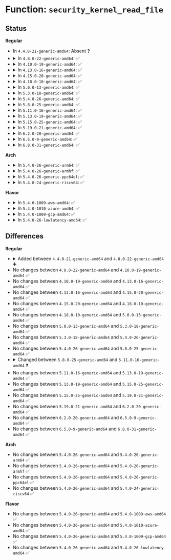 # Function: <code>security_kernel_read_file</code>

## Status
<b>Regular</b>
<ul>
<li>
In <code>4.4.0-21-generic-amd64</code>: Absent ❓
</li>
<li>
<details>
<summary>In <code>4.8.0-22-generic-amd64</code>: ✅</summary>

```c
int security_kernel_read_file(struct file * file, enum kernel_read_file_id id)
```

```json
{
  "name": "security_kernel_read_file",
  "collision_type": "Unique Global",
  "inline_type": "No",
  "funcs": [
    {
      "addr": 18446744071582456976,
      "name": "security_kernel_read_file",
      "external": true,
      "loc": "security/security.c:924",
      "file": "security/security.c",
      "inline": "seen, unknown",
      "caller_inline": [],
      "caller_func": [
        "kernel/module.c:SYSC_init_module"
      ]
    }
  ],
  "symbols": [
    {
      "addr": 18446744071582456976,
      "name": "security_kernel_read_file",
      "section": ".text",
      "bind": "STB_GLOBAL",
      "size": 88
    }
  ]
}
```
</details>
</li>
<li>
<details>
<summary>In <code>4.10.0-19-generic-amd64</code>: ✅</summary>

```c
int security_kernel_read_file(struct file * file, enum kernel_read_file_id id)
```

```json
{
  "name": "security_kernel_read_file",
  "collision_type": "Unique Global",
  "inline_type": "No",
  "funcs": [
    {
      "addr": 18446744071582549440,
      "name": "security_kernel_read_file",
      "external": true,
      "loc": "security/security.c:945",
      "file": "security/security.c",
      "inline": "seen, unknown",
      "caller_inline": [],
      "caller_func": [
        "kernel/module.c:SYSC_init_module"
      ]
    }
  ],
  "symbols": [
    {
      "addr": 18446744071582549440,
      "name": "security_kernel_read_file",
      "section": ".text",
      "bind": "STB_GLOBAL",
      "size": 88
    }
  ]
}
```
</details>
</li>
<li>
<details>
<summary>In <code>4.13.0-16-generic-amd64</code>: ✅</summary>

```c
int security_kernel_read_file(struct file * file, enum kernel_read_file_id id)
```

```json
{
  "name": "security_kernel_read_file",
  "collision_type": "Unique Global",
  "inline_type": "No",
  "funcs": [
    {
      "addr": 18446744071582635552,
      "name": "security_kernel_read_file",
      "external": true,
      "loc": "security/security.c:1582",
      "file": "security/security.c",
      "inline": "seen, unknown",
      "caller_inline": [],
      "caller_func": [
        "kernel/module.c:SYSC_init_module"
      ]
    }
  ],
  "symbols": [
    {
      "addr": 18446744071582635552,
      "name": "security_kernel_read_file",
      "section": ".text",
      "bind": "STB_GLOBAL",
      "size": 88
    }
  ]
}
```
</details>
</li>
<li>
<details>
<summary>In <code>4.15.0-20-generic-amd64</code>: ✅</summary>

```c
int security_kernel_read_file(struct file * file, enum kernel_read_file_id id)
```

```json
{
  "name": "security_kernel_read_file",
  "collision_type": "Unique Global",
  "inline_type": "No",
  "funcs": [
    {
      "addr": 18446744071582789360,
      "name": "security_kernel_read_file",
      "external": true,
      "loc": "security/security.c:1544",
      "file": "security/security.c",
      "inline": "seen, unknown",
      "caller_inline": [],
      "caller_func": [
        "kernel/module.c:SYSC_init_module"
      ]
    }
  ],
  "symbols": [
    {
      "addr": 18446744071582789360,
      "name": "security_kernel_read_file",
      "section": ".text",
      "bind": "STB_GLOBAL",
      "size": 94
    }
  ]
}
```
</details>
</li>
<li>
<details>
<summary>In <code>4.18.0-10-generic-amd64</code>: ✅</summary>

```c
int security_kernel_read_file(struct file * file, enum kernel_read_file_id id)
```

```json
{
  "name": "security_kernel_read_file",
  "collision_type": "Unique Global",
  "inline_type": "No",
  "funcs": [
    {
      "addr": 18446744071582989024,
      "name": "security_kernel_read_file",
      "external": true,
      "loc": "security/security.c:1048",
      "file": "security/security.c",
      "inline": "seen, unknown",
      "caller_inline": [],
      "caller_func": [
        "kernel/module.c:__do_sys_init_module"
      ]
    }
  ],
  "symbols": [
    {
      "addr": 18446744071582989024,
      "name": "security_kernel_read_file",
      "section": ".text",
      "bind": "STB_GLOBAL",
      "size": 77
    }
  ]
}
```
</details>
</li>
<li>
<details>
<summary>In <code>5.0.0-13-generic-amd64</code>: ✅</summary>

```c
int security_kernel_read_file(struct file * file, enum kernel_read_file_id id)
```

```json
{
  "name": "security_kernel_read_file",
  "collision_type": "Unique Global",
  "inline_type": "No",
  "funcs": [
    {
      "addr": 18446744071583100656,
      "name": "security_kernel_read_file",
      "external": true,
      "loc": "security/security.c:1645",
      "file": "security/security.c",
      "inline": "seen, unknown",
      "caller_inline": [],
      "caller_func": [
        "fs/exec.c:kernel_read_file"
      ]
    }
  ],
  "symbols": [
    {
      "addr": 18446744071583100656,
      "name": "security_kernel_read_file",
      "section": ".text",
      "bind": "STB_GLOBAL",
      "size": 77
    }
  ]
}
```
</details>
</li>
<li>
<details>
<summary>In <code>5.3.0-18-generic-amd64</code>: ✅</summary>

```c
int security_kernel_read_file(struct file * file, enum kernel_read_file_id id)
```

```json
{
  "name": "security_kernel_read_file",
  "collision_type": "Unique Global",
  "inline_type": "No",
  "funcs": [
    {
      "addr": 18446744071583285920,
      "name": "security_kernel_read_file",
      "external": true,
      "loc": "security/security.c:1664",
      "file": "security/security.c",
      "inline": "seen, unknown",
      "caller_inline": [],
      "caller_func": [
        "fs/exec.c:kernel_read_file"
      ]
    }
  ],
  "symbols": [
    {
      "addr": 18446744071583285920,
      "name": "security_kernel_read_file",
      "section": ".text",
      "bind": "STB_GLOBAL",
      "size": 86
    }
  ]
}
```
</details>
</li>
<li>
<details>
<summary>In <code>5.4.0-26-generic-amd64</code>: ✅</summary>

```c
int security_kernel_read_file(struct file * file, enum kernel_read_file_id id)
```

```json
{
  "name": "security_kernel_read_file",
  "collision_type": "Unique Global",
  "inline_type": "No",
  "funcs": [
    {
      "addr": 18446744071583391312,
      "name": "security_kernel_read_file",
      "external": true,
      "loc": "security/security.c:1703",
      "file": "security/security.c",
      "inline": "seen, unknown",
      "caller_inline": [],
      "caller_func": [
        "fs/exec.c:kernel_read_file"
      ]
    }
  ],
  "symbols": [
    {
      "addr": 18446744071583391312,
      "name": "security_kernel_read_file",
      "section": ".text",
      "bind": "STB_GLOBAL",
      "size": 77
    }
  ]
}
```
</details>
</li>
<li>
<details>
<summary>In <code>5.8.0-25-generic-amd64</code>: ✅</summary>

```c
int security_kernel_read_file(struct file * file, enum kernel_read_file_id id)
```

```json
{
  "name": "security_kernel_read_file",
  "collision_type": "Unique Global",
  "inline_type": "No",
  "funcs": [
    {
      "addr": 18446744071583730816,
      "name": "security_kernel_read_file",
      "external": true,
      "loc": "security/security.c:1887",
      "file": "security/security.c",
      "inline": "seen, unknown",
      "caller_inline": [],
      "caller_func": []
    }
  ],
  "symbols": [
    {
      "addr": 18446744071583730816,
      "name": "security_kernel_read_file",
      "section": ".text",
      "bind": "STB_GLOBAL",
      "size": 77
    }
  ]
}
```
</details>
</li>
<li>
<details>
<summary>In <code>5.11.0-16-generic-amd64</code>: ✅</summary>

```c
int security_kernel_read_file(struct file * file, enum kernel_read_file_id id, bool contents)
```

```json
{
  "name": "security_kernel_read_file",
  "collision_type": "Unique Global",
  "inline_type": "No",
  "funcs": [
    {
      "addr": 18446744071583850992,
      "name": "security_kernel_read_file",
      "external": true,
      "loc": "security/security.c:1889",
      "file": "security/security.c",
      "inline": "seen, unknown",
      "caller_inline": [],
      "caller_func": [
        "fs/kernel_read_file.c:kernel_read_file",
        "fs/kernel_read_file.c:kernel_read_file"
      ]
    }
  ],
  "symbols": [
    {
      "addr": 18446744071583850992,
      "name": "security_kernel_read_file",
      "section": ".text",
      "bind": "STB_GLOBAL",
      "size": 91
    }
  ]
}
```
</details>
</li>
<li>
<details>
<summary>In <code>5.13.0-19-generic-amd64</code>: ✅</summary>

```c
int security_kernel_read_file(struct file * file, enum kernel_read_file_id id, bool contents)
```

```json
{
  "name": "security_kernel_read_file",
  "collision_type": "Unique Global",
  "inline_type": "No",
  "funcs": [
    {
      "addr": 18446744071583876256,
      "name": "security_kernel_read_file",
      "external": true,
      "loc": "security/security.c:1939",
      "file": "security/security.c",
      "inline": "seen, unknown",
      "caller_inline": [],
      "caller_func": [
        "fs/kernel_read_file.c:kernel_read_file",
        "fs/kernel_read_file.c:kernel_read_file"
      ]
    }
  ],
  "symbols": [
    {
      "addr": 18446744071583876256,
      "name": "security_kernel_read_file",
      "section": ".text",
      "bind": "STB_GLOBAL",
      "size": 91
    }
  ]
}
```
</details>
</li>
<li>
<details>
<summary>In <code>5.15.0-25-generic-amd64</code>: ✅</summary>

```c
int security_kernel_read_file(struct file * file, enum kernel_read_file_id id, bool contents)
```

```json
{
  "name": "security_kernel_read_file",
  "collision_type": "Unique Global",
  "inline_type": "No",
  "funcs": [
    {
      "addr": 18446744071584240432,
      "name": "security_kernel_read_file",
      "external": true,
      "loc": "security/security.c:1947",
      "file": "security/security.c",
      "inline": "seen, unknown",
      "caller_inline": [],
      "caller_func": [
        "fs/kernel_read_file.c:kernel_read_file",
        "fs/kernel_read_file.c:kernel_read_file"
      ]
    }
  ],
  "symbols": [
    {
      "addr": 18446744071584240432,
      "name": "security_kernel_read_file",
      "section": ".text",
      "bind": "STB_GLOBAL",
      "size": 91
    }
  ]
}
```
</details>
</li>
<li>
<details>
<summary>In <code>5.19.0-21-generic-amd64</code>: ✅</summary>

```c
int security_kernel_read_file(struct file * file, enum kernel_read_file_id id, bool contents)
```

```json
{
  "name": "security_kernel_read_file",
  "collision_type": "Unique Global",
  "inline_type": "No",
  "funcs": [
    {
      "addr": 18446744071584846528,
      "name": "security_kernel_read_file",
      "external": true,
      "loc": "security/security.c:1952",
      "file": "security/security.c",
      "inline": "seen, unknown",
      "caller_inline": [],
      "caller_func": [
        "fs/kernel_read_file.c:kernel_read_file",
        "fs/kernel_read_file.c:kernel_read_file"
      ]
    }
  ],
  "symbols": [
    {
      "addr": 18446744071584846528,
      "name": "security_kernel_read_file",
      "section": ".text",
      "bind": "STB_GLOBAL",
      "size": 119
    }
  ]
}
```
</details>
</li>
<li>
<details>
<summary>In <code>6.2.0-20-generic-amd64</code>: ✅</summary>

```c
int security_kernel_read_file(struct file * file, enum kernel_read_file_id id, bool contents)
```

```json
{
  "name": "security_kernel_read_file",
  "collision_type": "Unique Global",
  "inline_type": "No",
  "funcs": [
    {
      "addr": 18446744071585548880,
      "name": "security_kernel_read_file",
      "external": true,
      "loc": "security/security.c:1999",
      "file": "security/security.c",
      "inline": "seen, unknown",
      "caller_inline": [],
      "caller_func": [
        "fs/kernel_read_file.c:kernel_read_file",
        "fs/kernel_read_file.c:kernel_read_file"
      ]
    }
  ],
  "symbols": [
    {
      "addr": 18446744071585548880,
      "name": "security_kernel_read_file",
      "section": ".text",
      "bind": "STB_GLOBAL",
      "size": 119
    }
  ]
}
```
</details>
</li>
<li>
<details>
<summary>In <code>6.5.0-9-generic-amd64</code>: ✅</summary>

```c
int security_kernel_read_file(struct file * file, enum kernel_read_file_id id, bool contents)
```

```json
{
  "name": "security_kernel_read_file",
  "collision_type": "Unique Global",
  "inline_type": "No",
  "funcs": [
    {
      "addr": 18446744071585779504,
      "name": "security_kernel_read_file",
      "external": true,
      "loc": "security/security.c:3197",
      "file": "security/security.c",
      "inline": "seen, unknown",
      "caller_inline": [],
      "caller_func": [
        "fs/kernel_read_file.c:kernel_read_file",
        "fs/kernel_read_file.c:kernel_read_file"
      ]
    }
  ],
  "symbols": [
    {
      "addr": 18446744071585779504,
      "name": "security_kernel_read_file",
      "section": ".text",
      "bind": "STB_GLOBAL",
      "size": 119
    }
  ]
}
```
</details>
</li>
<li>
<details>
<summary>In <code>6.8.0-31-generic-amd64</code>: ✅</summary>

```c
int security_kernel_read_file(struct file * file, enum kernel_read_file_id id, bool contents)
```

```json
{
  "name": "security_kernel_read_file",
  "collision_type": "Unique Global",
  "inline_type": "No",
  "funcs": [
    {
      "addr": 18446744071586028048,
      "name": "security_kernel_read_file",
      "external": true,
      "loc": "security/security.c:3269",
      "file": "security/security.c",
      "inline": "seen, unknown",
      "caller_inline": [],
      "caller_func": [
        "fs/kernel_read_file.c:kernel_read_file",
        "fs/kernel_read_file.c:kernel_read_file"
      ]
    }
  ],
  "symbols": [
    {
      "addr": 18446744071586028048,
      "name": "security_kernel_read_file",
      "section": ".text",
      "bind": "STB_GLOBAL",
      "size": 119
    }
  ]
}
```
</details>
</li>
</ul>
<b>Arch</b>
<ul>
<li>
<details>
<summary>In <code>5.4.0-26-generic-arm64</code>: ✅</summary>

```c
int security_kernel_read_file(struct file * file, enum kernel_read_file_id id)
```

```json
{
  "name": "security_kernel_read_file",
  "collision_type": "Unique Global",
  "inline_type": "No",
  "funcs": [
    {
      "addr": 18446603336495142232,
      "name": "security_kernel_read_file",
      "external": true,
      "loc": "security/security.c:1703",
      "file": "security/security.c",
      "inline": "seen, unknown",
      "caller_inline": [],
      "caller_func": [
        "fs/exec.c:kernel_read_file"
      ]
    }
  ],
  "symbols": [
    {
      "addr": 18446603336495142232,
      "name": "security_kernel_read_file",
      "section": ".text",
      "bind": "STB_GLOBAL",
      "size": 104
    }
  ]
}
```
</details>
</li>
<li>
<details>
<summary>In <code>5.4.0-26-generic-armhf</code>: ✅</summary>

```c
int security_kernel_read_file(struct file * file, enum kernel_read_file_id id)
```

```json
{
  "name": "security_kernel_read_file",
  "collision_type": "Unique Global",
  "inline_type": "No",
  "funcs": [
    {
      "addr": 3228529996,
      "name": "security_kernel_read_file",
      "external": true,
      "loc": "security/security.c:1703",
      "file": "security/security.c",
      "inline": "seen, unknown",
      "caller_inline": [],
      "caller_func": [
        "fs/exec.c:kernel_read_file"
      ]
    }
  ],
  "symbols": [
    {
      "addr": 3228529996,
      "name": "security_kernel_read_file",
      "section": ".text",
      "bind": "STB_GLOBAL",
      "size": 100
    }
  ]
}
```
</details>
</li>
<li>
<details>
<summary>In <code>5.4.0-26-generic-ppc64el</code>: ✅</summary>

```c
int security_kernel_read_file(struct file * file, enum kernel_read_file_id id)
```

```json
{
  "name": "security_kernel_read_file",
  "collision_type": "Unique Global",
  "inline_type": "No",
  "funcs": [
    {
      "addr": 13835058055289060640,
      "name": "security_kernel_read_file",
      "external": true,
      "loc": "security/security.c:1703",
      "file": "security/security.c",
      "inline": "seen, unknown",
      "caller_inline": [],
      "caller_func": [
        "fs/exec.c:kernel_read_file"
      ]
    }
  ],
  "symbols": [
    {
      "addr": 13835058055289060640,
      "name": "security_kernel_read_file",
      "section": ".text",
      "bind": "STB_GLOBAL",
      "size": 148
    }
  ]
}
```
</details>
</li>
<li>
<details>
<summary>In <code>5.4.0-24-generic-riscv64</code>: ✅</summary>

```c
int security_kernel_read_file(struct file * file, enum kernel_read_file_id id)
```

```json
{
  "name": "security_kernel_read_file",
  "collision_type": "Unique Global",
  "inline_type": "No",
  "funcs": [
    {
      "addr": 18446743936274391660,
      "name": "security_kernel_read_file",
      "external": true,
      "loc": "security/security.c:1703",
      "file": "security/security.c",
      "inline": "seen, unknown",
      "caller_inline": [],
      "caller_func": []
    }
  ],
  "symbols": [
    {
      "addr": 18446743936274391660,
      "name": "security_kernel_read_file",
      "section": ".text",
      "bind": "STB_GLOBAL",
      "size": 78
    }
  ]
}
```
</details>
</li>
</ul>
<b>Flavor</b>
<ul>
<li>
<details>
<summary>In <code>5.4.0-1009-aws-amd64</code>: ✅</summary>

```c
int security_kernel_read_file(struct file * file, enum kernel_read_file_id id)
```

```json
{
  "name": "security_kernel_read_file",
  "collision_type": "Unique Global",
  "inline_type": "No",
  "funcs": [
    {
      "addr": 18446744071583360048,
      "name": "security_kernel_read_file",
      "external": true,
      "loc": "security/security.c:1703",
      "file": "security/security.c",
      "inline": "seen, unknown",
      "caller_inline": [],
      "caller_func": [
        "fs/exec.c:kernel_read_file"
      ]
    }
  ],
  "symbols": [
    {
      "addr": 18446744071583360048,
      "name": "security_kernel_read_file",
      "section": ".text",
      "bind": "STB_GLOBAL",
      "size": 77
    }
  ]
}
```
</details>
</li>
<li>
<details>
<summary>In <code>5.4.0-1010-azure-amd64</code>: ✅</summary>

```c
int security_kernel_read_file(struct file * file, enum kernel_read_file_id id)
```

```json
{
  "name": "security_kernel_read_file",
  "collision_type": "Unique Global",
  "inline_type": "No",
  "funcs": [
    {
      "addr": 18446744071583297152,
      "name": "security_kernel_read_file",
      "external": true,
      "loc": "security/security.c:1703",
      "file": "security/security.c",
      "inline": "seen, unknown",
      "caller_inline": [],
      "caller_func": [
        "fs/exec.c:kernel_read_file"
      ]
    }
  ],
  "symbols": [
    {
      "addr": 18446744071583297152,
      "name": "security_kernel_read_file",
      "section": ".text",
      "bind": "STB_GLOBAL",
      "size": 77
    }
  ]
}
```
</details>
</li>
<li>
<details>
<summary>In <code>5.4.0-1009-gcp-amd64</code>: ✅</summary>

```c
int security_kernel_read_file(struct file * file, enum kernel_read_file_id id)
```

```json
{
  "name": "security_kernel_read_file",
  "collision_type": "Unique Global",
  "inline_type": "No",
  "funcs": [
    {
      "addr": 18446744071583343824,
      "name": "security_kernel_read_file",
      "external": true,
      "loc": "security/security.c:1703",
      "file": "security/security.c",
      "inline": "seen, unknown",
      "caller_inline": [],
      "caller_func": [
        "fs/exec.c:kernel_read_file"
      ]
    }
  ],
  "symbols": [
    {
      "addr": 18446744071583343824,
      "name": "security_kernel_read_file",
      "section": ".text",
      "bind": "STB_GLOBAL",
      "size": 77
    }
  ]
}
```
</details>
</li>
<li>
<details>
<summary>In <code>5.4.0-26-lowlatency-amd64</code>: ✅</summary>

```c
int security_kernel_read_file(struct file * file, enum kernel_read_file_id id)
```

```json
{
  "name": "security_kernel_read_file",
  "collision_type": "Unique Global",
  "inline_type": "No",
  "funcs": [
    {
      "addr": 18446744071583439008,
      "name": "security_kernel_read_file",
      "external": true,
      "loc": "security/security.c:1703",
      "file": "security/security.c",
      "inline": "seen, unknown",
      "caller_inline": [],
      "caller_func": [
        "fs/exec.c:kernel_read_file"
      ]
    }
  ],
  "symbols": [
    {
      "addr": 18446744071583439008,
      "name": "security_kernel_read_file",
      "section": ".text",
      "bind": "STB_GLOBAL",
      "size": 77
    }
  ]
}
```
</details>
</li>
</ul>

## Differences
<b>Regular</b>
<ul>
<li>
<details>
<summary>Added between <code>4.4.0-21-generic-amd64</code> and <code>4.8.0-22-generic-amd64</code> ➕</summary>

```c
int security_kernel_read_file(struct file * file, enum kernel_read_file_id id)
```
</details>
</li>
<li>
No changes between <code>4.8.0-22-generic-amd64</code> and <code>4.10.0-19-generic-amd64</code> ✅
</li>
<li>
No changes between <code>4.10.0-19-generic-amd64</code> and <code>4.13.0-16-generic-amd64</code> ✅
</li>
<li>
No changes between <code>4.13.0-16-generic-amd64</code> and <code>4.15.0-20-generic-amd64</code> ✅
</li>
<li>
No changes between <code>4.15.0-20-generic-amd64</code> and <code>4.18.0-10-generic-amd64</code> ✅
</li>
<li>
No changes between <code>4.18.0-10-generic-amd64</code> and <code>5.0.0-13-generic-amd64</code> ✅
</li>
<li>
No changes between <code>5.0.0-13-generic-amd64</code> and <code>5.3.0-18-generic-amd64</code> ✅
</li>
<li>
No changes between <code>5.3.0-18-generic-amd64</code> and <code>5.4.0-26-generic-amd64</code> ✅
</li>
<li>
No changes between <code>5.4.0-26-generic-amd64</code> and <code>5.8.0-25-generic-amd64</code> ✅
</li>
<li>
<details>
<summary>Changed between <code>5.8.0-25-generic-amd64</code> and <code>5.11.0-16-generic-amd64</code> ❓</summary>
<ul>
<li>
<b>Param added. </b>
<code>bool contents</code>
</li>
</ul>
</details>
</li>
<li>
No changes between <code>5.11.0-16-generic-amd64</code> and <code>5.13.0-19-generic-amd64</code> ✅
</li>
<li>
No changes between <code>5.13.0-19-generic-amd64</code> and <code>5.15.0-25-generic-amd64</code> ✅
</li>
<li>
No changes between <code>5.15.0-25-generic-amd64</code> and <code>5.19.0-21-generic-amd64</code> ✅
</li>
<li>
No changes between <code>5.19.0-21-generic-amd64</code> and <code>6.2.0-20-generic-amd64</code> ✅
</li>
<li>
No changes between <code>6.2.0-20-generic-amd64</code> and <code>6.5.0-9-generic-amd64</code> ✅
</li>
<li>
No changes between <code>6.5.0-9-generic-amd64</code> and <code>6.8.0-31-generic-amd64</code> ✅
</li>
</ul>
<b>Arch</b>
<ul>
<li>
No changes between <code>5.4.0-26-generic-amd64</code> and <code>5.4.0-26-generic-arm64</code> ✅
</li>
<li>
No changes between <code>5.4.0-26-generic-amd64</code> and <code>5.4.0-26-generic-armhf</code> ✅
</li>
<li>
No changes between <code>5.4.0-26-generic-amd64</code> and <code>5.4.0-26-generic-ppc64el</code> ✅
</li>
<li>
No changes between <code>5.4.0-26-generic-amd64</code> and <code>5.4.0-24-generic-riscv64</code> ✅
</li>
</ul>
<b>Flavor</b>
<ul>
<li>
No changes between <code>5.4.0-26-generic-amd64</code> and <code>5.4.0-1009-aws-amd64</code> ✅
</li>
<li>
No changes between <code>5.4.0-26-generic-amd64</code> and <code>5.4.0-1010-azure-amd64</code> ✅
</li>
<li>
No changes between <code>5.4.0-26-generic-amd64</code> and <code>5.4.0-1009-gcp-amd64</code> ✅
</li>
<li>
No changes between <code>5.4.0-26-generic-amd64</code> and <code>5.4.0-26-lowlatency-amd64</code> ✅
</li>
</ul>
